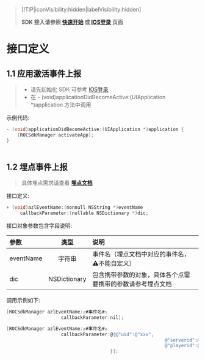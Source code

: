 
> [!TIP|iconVisibility:hidden|labelVisibility:hidden]
> 
> **SDK 接入请参照 [快速开始](/started/quickstart-ios.md) 或 [IOS登录](/core/login/access-ios.md) 页面**

# 接口定义

## 1.1 应用激活事件上报
> * 请先初始化 SDK 可参考 [IOS登录](/core/login/access-ios.md) 
> * 在  - (void)applicationDidBecomeActive:(UIApplication *)application 方法中调用

示例代码:

```objectivec
- (void)applicationDidBecomeActive:(UIApplication *)application {
    [ROCSdkManager activateApp];
}
	
```

## 1.2 埋点事件上报

> 具体埋点需求请查看 **[埋点文档](/core/daq/access-events-table.md)**

接口定义:
```objectivec
+ (void)azlEventName:(nonnull NSString *)eventName 
	 callbackParameter:(nullable NSDictionary *)dic;
```

接口对象参数包含字段说明:

| 参数      |  类型  | 说明   |
| :-------- | :----: | :------ |
| eventName | 字符串 | 事件名（埋点文档中对应的事件名，⚠️不能自定义） |
| dic  | NSDictionary | 包含携带参数的对象，具体各个点需要携带的参数请参考埋点文档 |

调用示例如下:

```objectivec
[ROCSdkManager azlEventName:⚠️#事件名#⚠️ 
					callbackParameter:nil];

[ROCSdkManager azlEventName:⚠️#事件名#⚠️ 
					callbackParameter:@{@"uid":@"xxx", 
														  @"serverid":@"xxx", 
														  @"playerid":@"xxx",
                  					  }];
```



